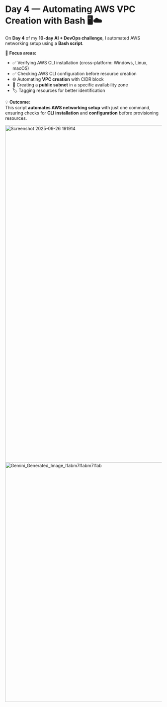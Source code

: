 # Day 4 — Automating AWS VPC Creation with Bash 🖥️☁️  

On **Day 4** of my **10-day AI + DevOps challenge**, I automated AWS networking setup using a **Bash script**.  

🔑 **Focus areas:**  
- ✅ Verifying AWS CLI installation (cross-platform: Windows, Linux, macOS)  
- ✅ Checking AWS CLI configuration before resource creation  
- 🌐 Automating **VPC creation** with CIDR block  
- 📍 Creating a **public subnet** in a specific availability zone  
- 🏷️ Tagging resources for better identification  

💡 **Outcome:**  
This script **automates AWS networking setup** with just one command, ensuring checks for **CLI installation** and **configuration** before provisioning resources.  

<img width="1920" height="1080" alt="Screenshot 2025-09-26 191914" src="https://github.com/user-attachments/assets/8c7b812a-fc28-4842-931d-cbba5bc47702" />
<img width="1344" height="768" alt="Gemini_Generated_Image_l1abm7l1abm7l1ab" src="https://github.com/user-attachments/assets/9ced769a-7680-4810-9259-802f93504315" />
